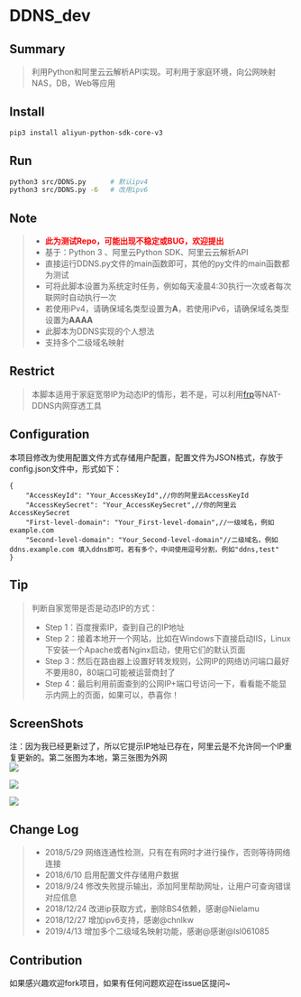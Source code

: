 # DDNS_dev

## Summary

> 利用Python和阿里云云解析API实现。可利用于家庭环境，向公网映射NAS，DB，Web等应用

## Install

```bash
pip3 install aliyun-python-sdk-core-v3
```

## Run
```bash
python3 src/DDNS.py      # 默认ipv4
python3 src/DDNS.py -6   # 改用ipv6
```


## Note
> * **<font color='red'>此为测试Repo，可能出现不稳定或BUG，欢迎提出</font>**
> * 基于：Python 3 、阿里云Python SDK、阿里云云解析API
> * 直接运行DDNS.py文件的main函数即可，其他的py文件的main函数都为测试
> * 可将此脚本设置为系统定时任务，例如每天凌晨4:30执行一次或者每次联网时自动执行一次
> * 若使用iPv4，请确保域名类型设置为**A**，若使用iPv6，请确保域名类型设置为**AAAA**
> * 此脚本为DDNS实现的个人想法
> * 支持多个二级域名映射
## Restrict
> 本脚本适用于家庭宽带IP为动态IP的情形，若不是，可以利用[frp](https://github.com/fatedier/frp)等NAT-DDNS内网穿透工具
## Configuration
本项目修改为使用配置文件方式存储用户配置，配置文件为JSON格式，存放于config.json文件中，形式如下：
```
{
    "AccessKeyId": "Your_AccessKeyId",//你的阿里云AccessKeyId
    "AccessKeySecret": "Your_AccessKeySecret",//你的阿里云AccessKeySecret
    "First-level-domain": "Your_First-level-domain",//一级域名，例如 example.com
    "Second-level-domain": "Your_Second-level-domain"//二级域名，例如 ddns.example.com 填入ddns即可。若有多个，中间使用逗号分割，例如"ddns,test"
}
```
## Tip
> 判断自家宽带是否是动态IP的方式：
> * Step 1：百度搜索IP，查到自己的IP地址
> * Step 2：接着本地开一个网站，比如在Windows下直接启动IIS，Linux下安装一个Apache或者Nginx启动，使用它们的默认页面
> * Step 3：然后在路由器上设置好转发规则，公网IP的网络访问端口最好不要用80，80端口可能被运营商封了
> * Step 4：最后利用前面查到的公网IP+端口号访问一下，看看能不能显示内网上的页面，如果可以，恭喜你！
## ScreenShots

注：因为我已经更新过了，所以它提示IP地址已存在，阿里云是不允许同一个IP重复更新的。第二张图为本地，第三张图为外网<br/>
![](http://xxx.fishc.org/forum/201805/26/181341tp2frcnnnvnvc5iz.png)

![](http://xxx.fishc.org/forum/201805/26/200124rsubrwwdblr8ffwz.png)

![](http://xxx.fishc.org/forum/201805/26/200228kb1u63hargn0pc1n.png)

## Change Log
> * 2018/5/29 网络连通性检测，只有在有网时才进行操作，否则等待网络连接
> * 2018/6/10 启用配置文件存储用户数据
> * 2018/9/24 修改失败提示输出，添加阿里帮助网址，让用户可查询错误对应信息
> * 2018/12/24 改进ip获取方式，删除BS4依赖，感谢@Nielamu
> * 2018/12/27 增加ipv6支持，感谢@chnlkw
> * 2019/4/13 增加多个二级域名映射功能，感谢@感谢@lsl061085

## Contribution
如果感兴趣欢迎fork项目，如果有任何问题欢迎在issue区提问~

